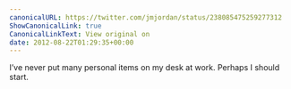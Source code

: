 ```yaml
---
canonicalURL: https://twitter.com/jmjordan/status/238085475259277312
ShowCanonicalLink: true
CanonicalLinkText: View original on
date: 2012-08-22T01:29:35+00:00
---
```

I’ve never put many personal items on my desk at work. Perhaps I should start.